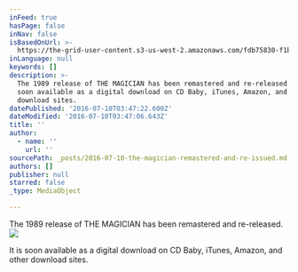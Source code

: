 ```yaml
---
inFeed: true
hasPage: false
inNav: false
isBasedOnUrl: >-
  https://the-grid-user-content.s3-us-west-2.amazonaws.com/fdb75830-f1b5-4ba9-bc54-076ea979eed6.jpg
inLanguage: null
keywords: []
description: >-
  The 1989 release of THE MAGICIAN has been remastered and re-released. It is
  soon available as a digital download on CD Baby, iTunes, Amazon, and other
  download sites.
datePublished: '2016-07-10T03:47:22.600Z'
dateModified: '2016-07-10T03:47:06.643Z'
title: ''
author:
  - name: ''
    url: ''
sourcePath: _posts/2016-07-10-the-magician-remastered-and-re-issued.md
authors: []
publisher: null
starred: false
_type: MediaObject

---
```

The 1989 release of THE MAGICIAN has been remastered and re-released. ![](https://the-grid-user-content.s3-us-west-2.amazonaws.com/574a43f2-cfb1-4200-9eca-b7763bb71d9c.jpg)

It is soon available as a digital download on CD Baby, iTunes, Amazon, and other download sites.